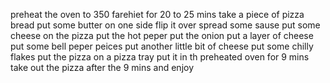 preheat the oven to 350 farehiet for 20 to 25 mins
take a piece of pizza bread 
put some butter on one side
flip it over
spread some sause
put some cheese on the pizza
put the hot peper
put the onion
put a layer of cheese
put some bell peper peices
put another little bit of cheese
put some chilly flakes
put the pizza on a pizza tray
put it in th preheated oven for 9 mins 
take out the pizza after the 9 mins and enjoy